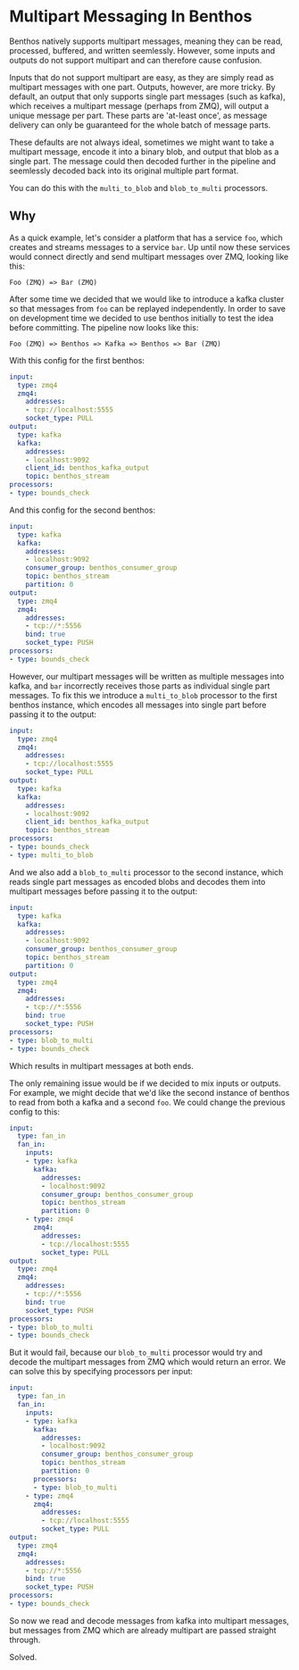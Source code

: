 Multipart Messaging In Benthos
==============================

Benthos natively supports multipart messages, meaning they can be read,
processed, buffered, and written seemlessly. However, some inputs and outputs do
not support multipart and can therefore cause confusion.

Inputs that do not support multipart are easy, as they are simply read as
multipart messages with one part. Outputs, however, are more tricky. By default,
an output that only supports single part messages (such as kafka), which
receives a multipart message (perhaps from ZMQ), will output a unique message
per part. These parts are 'at-least once', as message delivery can only be
guaranteed for the whole batch of message parts.

These defaults are not always ideal, sometimes we might want to take a multipart
message, encode it into a binary blob, and output that blob as a single part.
The message could then decoded further in the pipeline and seemlessly decoded
back into its original multiple part format.

You can do this with the `multi_to_blob` and `blob_to_multi` processors.

## Why

As a quick example, let's consider a platform that has a service `foo`, which
creates and streams messages to a service `bar`. Up until now these services
would connect directly and send multipart messages over ZMQ, looking like this:

```
Foo (ZMQ) => Bar (ZMQ)
```

After some time we decided that we would like to introduce a kafka cluster so
that messages from `foo` can be replayed independently. In order to save on
development time we decided to use benthos initially to test the idea before
committing. The pipeline now looks like this:

```
Foo (ZMQ) => Benthos => Kafka => Benthos => Bar (ZMQ)
```

With this config for the first benthos:

```yaml
input:
  type: zmq4
  zmq4:
    addresses:
    - tcp://localhost:5555
    socket_type: PULL
output:
  type: kafka
  kafka:
    addresses:
    - localhost:9092
    client_id: benthos_kafka_output
    topic: benthos_stream
processors:
- type: bounds_check
```

And this config for the second benthos:

```yaml
input:
  type: kafka
  kafka:
    addresses:
    - localhost:9092
    consumer_group: benthos_consumer_group
    topic: benthos_stream
    partition: 0
output:
  type: zmq4
  zmq4:
    addresses:
    - tcp://*:5556
    bind: true
    socket_type: PUSH
processors:
- type: bounds_check
```

However, our multipart messages will be written as multiple messages into kafka,
and `bar` incorrectly receives those parts as individual single part messages.
To fix this we introduce a `multi_to_blob` processor to the first benthos
instance, which encodes all messages into single part before passing it to the
output:

```yaml
input:
  type: zmq4
  zmq4:
    addresses:
    - tcp://localhost:5555
    socket_type: PULL
output:
  type: kafka
  kafka:
    addresses:
    - localhost:9092
    client_id: benthos_kafka_output
    topic: benthos_stream
processors:
- type: bounds_check
- type: multi_to_blob
```

And we also add a `blob_to_multi` processor to the second instance, which reads
single part messages as encoded blobs and decodes them into multipart messages
before passing it to the output:

```yaml
input:
  type: kafka
  kafka:
    addresses:
    - localhost:9092
    consumer_group: benthos_consumer_group
    topic: benthos_stream
    partition: 0
output:
  type: zmq4
  zmq4:
    addresses:
    - tcp://*:5556
    bind: true
    socket_type: PUSH
processors:
- type: blob_to_multi
- type: bounds_check
```

Which results in multipart messages at both ends.

The only remaining issue would be if we decided to mix inputs or outputs. For
example, we might decide that we'd like the second instance of benthos to read
from both a kafka and a second `foo`. We could change the previous config to
this:

```yaml
input:
  type: fan_in
  fan_in:
    inputs:
    - type: kafka
      kafka:
        addresses:
        - localhost:9092
        consumer_group: benthos_consumer_group
        topic: benthos_stream
        partition: 0
    - type: zmq4
      zmq4:
        addresses:
        - tcp://localhost:5555
        socket_type: PULL
output:
  type: zmq4
  zmq4:
    addresses:
    - tcp://*:5556
    bind: true
    socket_type: PUSH
processors:
- type: blob_to_multi
- type: bounds_check
```

But it would fail, because our `blob_to_multi` processor would try and decode
the multipart messages from ZMQ which would return an error. We can solve this
by specifying processors per input:

```yaml
input:
  type: fan_in
  fan_in:
    inputs:
    - type: kafka
      kafka:
        addresses:
        - localhost:9092
        consumer_group: benthos_consumer_group
        topic: benthos_stream
        partition: 0
      processors:
      - type: blob_to_multi
    - type: zmq4
      zmq4:
        addresses:
        - tcp://localhost:5555
        socket_type: PULL
output:
  type: zmq4
  zmq4:
    addresses:
    - tcp://*:5556
    bind: true
    socket_type: PUSH
processors:
- type: bounds_check
```

So now we read and decode messages from kafka into multipart messages, but
messages from ZMQ which are already multipart are passed straight through.

Solved.

